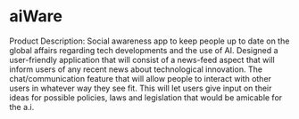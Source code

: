 # aiWare
 Product Description: Social awareness app to keep people up to date on the global affairs regarding tech developments and the use of AI. Designed a user-friendly application that will consist of a news-feed aspect that will inform users of any recent news about technological innovation. The chat/communication feature that will allow people to interact with other users in whatever way they see fit.  This will let users give input on their ideas for possible policies, laws and legislation that would be amicable for the a.i.
